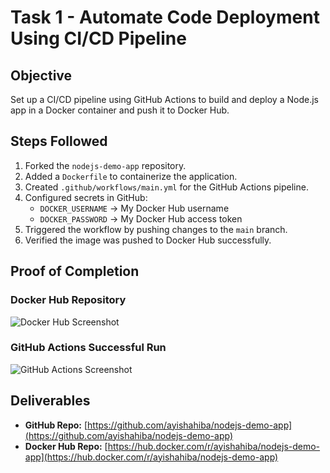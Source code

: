 # Task 1 - Automate Code Deployment Using CI/CD Pipeline

## Objective
Set up a CI/CD pipeline using GitHub Actions to build and deploy a Node.js app in a Docker container and push it to Docker Hub.

## Steps Followed
1. Forked the `nodejs-demo-app` repository.
2. Added a `Dockerfile` to containerize the application.
3. Created `.github/workflows/main.yml` for the GitHub Actions pipeline.
4. Configured secrets in GitHub:
   - `DOCKER_USERNAME` → My Docker Hub username
   - `DOCKER_PASSWORD` → My Docker Hub access token
5. Triggered the workflow by pushing changes to the `main` branch.
6. Verified the image was pushed to Docker Hub successfully.

## Proof of Completion
### Docker Hub Repository
![Docker Hub Screenshot](https://github.com/user-attachments/assets/5d55fe75-61df-4975-835f-e5cd471150cf)

### GitHub Actions Successful Run
![GitHub Actions Screenshot](https://github.com/user-attachments/assets/3f0ecf5f-6dcc-4a21-994f-2d7673f3dd72)

## Deliverables
- **GitHub Repo:** [https://github.com/ayishahiba/nodejs-demo-app](https://github.com/ayishahiba/nodejs-demo-app)
- **Docker Hub Repo:** [https://hub.docker.com/r/ayishahiba/nodejs-demo-app](https://hub.docker.com/r/ayishahiba/nodejs-demo-app)
